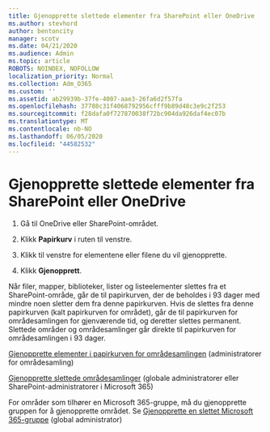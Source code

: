 ```yaml
---
title: Gjenopprette slettede elementer fra SharePoint eller OneDrive
ms.author: stevhord
author: bentoncity
manager: scotv
ms.date: 04/21/2020
ms.audience: Admin
ms.topic: article
ROBOTS: NOINDEX, NOFOLLOW
localization_priority: Normal
ms.collection: Adm_O365
ms.custom: ''
ms.assetid: ab29939b-37fe-4007-aae3-26fa6d2f57fa
ms.openlocfilehash: 37788c31f4068792956cfff9b89d48c3e9c2f253
ms.sourcegitcommit: f28dafa0f727870038f72bc904da926daf4ec07b
ms.translationtype: MT
ms.contentlocale: nb-NO
ms.lasthandoff: 06/05/2020
ms.locfileid: "44582532"
---
```

# <a name="restore-deleted-items-from-sharepoint-or-onedrive"></a>Gjenopprette slettede elementer fra SharePoint eller OneDrive

1. Gå til OneDrive eller SharePoint-området.
    
2. Klikk **Papirkurv** i ruten til venstre. 
    
3. Klikk til venstre for elementene eller filene du vil gjenopprette.
    
4. Klikk **Gjenopprett**. 
    
Når filer, mapper, biblioteker, lister og listeelementer slettes fra et SharePoint-område, går de til papirkurven, der de beholdes i 93 dager med mindre noen sletter dem fra denne papirkurven. Hvis de slettes fra denne papirkurven (kalt papirkurven for området), går de til papirkurven for områdesamlingen for gjenværende tid, og deretter slettes permanent. Slettede områder og områdesamlinger går direkte til papirkurven for områdesamlingen i 93 dager.
  
[Gjenopprette elementer i papirkurven for områdesamlingen](https://go.microsoft.com/fwlink/?linkid=867800) (administratorer for områdesamling) 
  
[Gjenopprette slettede områdesamlinger](https://go.microsoft.com/fwlink/?linkid=867660) (globale administratorer eller SharePoint-administratorer i Microsoft 365) 
  
For områder som tilhører en Microsoft 365-gruppe, må du gjenopprette gruppen for å gjenopprette området. Se [Gjenopprette en slettet Microsoft 365-gruppe](https://go.microsoft.com/fwlink/?linkid=867802) (global administrator) 
  

